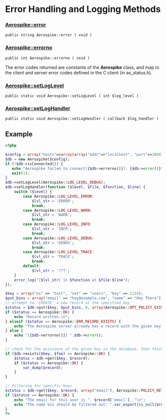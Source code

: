 
# Error Handling and Logging Methods

### [Aerospike::error](aerospike_error.md)
```
public string Aerospike::error ( void )
```

### [Aerospike::errorno](aerospike_errorno.md)
```
public int Aerospike::errorno ( void )
```

The error codes returned are constants of the **Aerospike** class, and map to
the client and server error codes defined in the C client (in as_status.h).

### [Aerospike::setLogLevel](aerospike_setloglevel.md)
```
public static void Aerospike::setLogLevel ( int $log_level )
```

### [Aerospike::setLogHandler](aerospike_setloghandler.md)
```
public static void Aerospike::setLogHandler ( callback $log_handler )
```

## Example

```php
<?php

$config = array("hosts"=>array(array("addr"=>"localhost", "port"=>3000)));
$db = new Aerospike($config);
if (!$db->isConnected()) {
   echo "Aerospike failed to connect[{$db->errorno()}]: {$db->error()}\n";
   exit(1);
}
$db->setLogLevel(Aerospike::LOG_LEVEL_DEBUG);
$db->setLogHandler(function ($level, $file, $function, $line) {
    switch ($level) {
        case Aerospike::LOG_LEVEL_ERROR:
            $lvl_str = 'ERROR';
            break;
        case Aerospike::LOG_LEVEL_WARN:
            $lvl_str = 'WARN';
            break;
        case Aerospike::LOG_LEVEL_INFO:
            $lvl_str = 'INFO';
            break;
        case Aerospike::LOG_LEVEL_DEBUG:
            $lvl_str = 'DEBUG';
            break;
        case Aerospike::LOG_LEVEL_TRACE:
            $lvl_str = 'TRACE';
            break;
        default:
            $lvl_str = '???';
    }
    error_log("[$lvl_str] in $function at $file:$line");
});

$key = array("ns" => "test", "set" => "users", "key" => 1234);
$put_bins = array("email" => "hey@example.com", "name" => "Hey There");
// attempt to 'CREATE' a new record at the specified key
$status = $db->put($key, $put_bins, 0, array(Aerospike::OPT_POLICY_EXISTS => Aerospike:POLICY_EXISTS_CREATE));
if ($status == Aerospike::OK) {
    echo "Record written.\n";
} elseif ($status == Aerospike::ERR_RECORD_EXISTS) {
    echo "The Aerospike server already has a record with the given key.\n";
} else {
    echo "[{$db->errorno()}] ".$db->error();
}

// check for the existance of the given key in the database, then fetch it
if ($db->exists($key, $foo) == Aerospike::OK) {
    $status = $db->get($key, $record);
    if ($status == Aerospike::OK) {
        var_dump($record);
    }
}

// filtering for specific keys
$status = $db->get($key, $record, array("email"), Aerospike::POLICY_RETRY_ONCE);
if ($status == Aerospike::OK) {
    echo "The email for this user is ". $record['email']. "\n";
    echo "The name bin should be filtered out: ".var_export(is_null($record['name']), true). "\n";
}
?>
```
